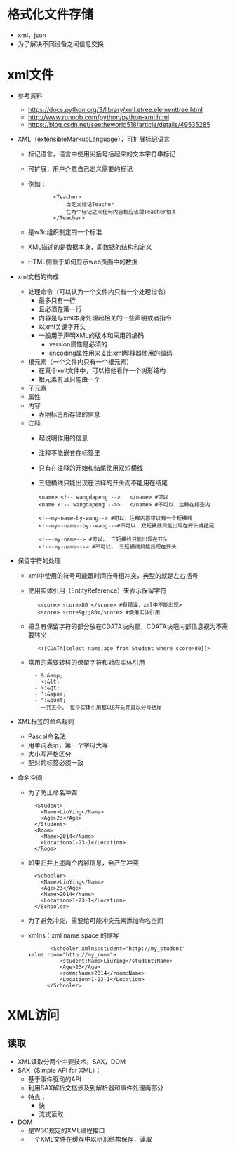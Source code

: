 # 格式化文件存储
- xml，json
- 为了解决不同设备之间信息交换
# xml文件
- 参考资料
    - https://docs.python.org/3/library/xml.etree.elementtree.html
    - http://www.runoob.com/python/python-xml.html
    - https://blog.csdn.net/seetheworld518/article/details/49535285
- XML（extensibleMarkupLanguage），可扩展标记语言
    - 标记语言，语言中使用尖括号括起来的文本字符串标记
    - 可扩展，用户介意自己定义需要的标记
    - 例如：
    
                  <Teacher> 
                      自定义标记Teacher
                      在两个标记之间任何内容都应该跟Teacher相关
                  </Teacher>
    - 是w3c组织制定的一个标准
    - XML描述的是数据本身，即数据的结构和定义
    - HTML侧重于如何显示web页面中的数据

- xml文档的构成
    - 处理命令（可以认为一个文件内只有一个处理指令）
        - 最多只有一行
        - 且必须在第一行
        - 内容是与xml本身处理起相关的一些声明或者指令
        - 以xml关键字开头
        - 一般用于声明XML的版本和采用的编码
            - version属性是必须的
            - encoding属性用来支出xml解释器使用的编码
    - 根元素（一个文件内只有一个根元素）
        - 在真个xml文件中，可以把他看作一个树形结构
        - 根元素有且只能由一个 
    - 子元素
    - 属性
    - 内容
        - 表明标签所存储的信息
    - 注释
        - 起说明作用的信息
        - 注释不能嵌套在标签里
        - 只有在注释的开始和结尾使用双短横线
        - 三短横线只能出现在注释的开头而不能用在结尾
            
              <name> <!-- wangdapeng -->   </name> #可以
              <name <!-- wangdapeng -->>   </name> #不可以，注释在标签内
              
              <!--my-name-by-wang--> #可以，注释内容可以有一个短横线
              <!--my--name--by--wang-->#不可以，双短横线只能出现在开头或结尾
              
              <!---my-name--> #可以， 三短横线只能出现在开头
              <!---my-name---> #不可以， 三短横线只能出现在开头        
- 保留字符的处理
    - xml中使用的符号可能跟时间符号相冲突，典型的就是左右括号
    - 使用实体引用（EntityReference）来表示保留字符
             
             <score> score>80 </score> #有错误，xml中不能出现>
             <score> score&gt;80</score> #使用实体引用
             
    - 把含有保留字符的部分放在CDATA块内部，CDATA块吧内部信息视为不需要转义
    
             <![CDATA[select name,age from Student where score>80]]>
             
    - 常用的需要转移的保留字符和对应实体引用
            
            - &:&amp;
            - <:&lt;
            - >:&gt;
            - ':&apos;
            - ":&quot;
            - 一共五个， 每个实体引用都以&开头并且以分号结尾
            
- XML标签的命名规则
    - Pascal命名法
    - 用单词表示，第一个字母大写
    - 大小写严格区分
    - 配对的标签必须一致
- 命名空间
    - 为了防止命名冲突
            
            <Student>
              <Name>LiuYing</Name>
              <Age>23</Age>
            </Student>
            <Room>
              <Name>2014</Name>
              <Location>1-23-1</Location>
            </Room>    
    - 如果归并上述两个内容信息，会产生冲突
            
            <Schooler>
              <Name>LiuYing</Name>
              <Age>23</Age>
              <Name>2014</Name>
              <Location>1-23-1</Location>
            </Schooler>
    - 为了避免冲突，需要给可能冲突元素添加命名空间
    - xmlns：xml name space 的缩写
                    
                 <Schooler xmlns:student="http://my_student" xmlns:room="http://my_room">
                    <student:Name>LiuYing</student:Name>
                    <Age>23</Age>
                    <romm:Name>2014</room:Name>
                    <Location>1-23-1</Location>
                </Schooler>
# XML访问
## 读取
- XML读取分两个主要技术，SAX，DOM
- SAX（Simple API for XML）：
    - 基于事件驱动的API
    - 利用SAX解析文档涉及到解析器和事件处理两部分
    - 特点：
        - 快
        - 流式读取
- DOM
    - 是W3C规定的XML编程接口
    - 一个XML文件在缓存中以树形结构保存，读取
    